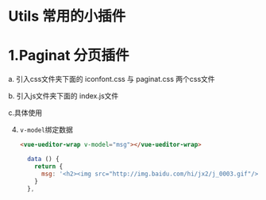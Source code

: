 # Utils  常用的小插件

# 1.Paginat 分页插件
  a. 引入css文件夹下面的 iconfont.css 与 paginat.css 两个css文件
  
  b. 引入js文件夹下面的 index.js文件
  
  c.具体使用
 
4. `v-model`绑定数据
    ```html
    <vue-ueditor-wrap v-model="msg"></vue-ueditor-wrap>
    ```

	```js
	  data () {
	    return {
	      msg: '<h2><img src="http://img.baidu.com/hi/jx2/j_0003.gif"/>Vue + UEditor + v-model双向绑定</h2>'
	    }
	  },
	```
